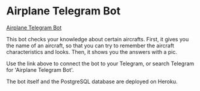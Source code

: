 # Airplane Telegram Bot

[Airplane Telegram Bot](https://telegram.me/AirplaneTelegramBot)

This bot checks your knowledge about certain aircrafts. First, it gives you the name of an aircraft, so that you can try to remember the aircraft characteristics and looks. Then, it shows you the answers with a pic. 

Use the link above to connect the bot to your Telegram, or search Telegram for 'Airplane Telegram Bot'.

The bot itself and the PostgreSQL database are deployed on Heroku.
